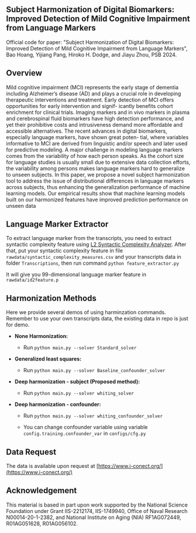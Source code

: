 ## Subject Harmonization of Digital Biomarkers: Improved Detection of Mild Cognitive Impairment from Language Markers
Official code for paper: "Subject Harmonization of Digital Biomarkers: Improved Detection of Mild Cognitive Impairment from Language Markers", Bao Hoang, Yijiang Pang, Hiroko H. Dodge, and Jiayu Zhou, PSB 2024.

## Overview 
Mild cognitive impairment (MCI) represents the early stage of dementia including
Alzheimer’s disease (AD) and plays a crucial role in developing therapeutic interventions
and treatment. Early detection of MCI offers opportunities for early intervention and signif-
icantly benefits cohort enrichment for clinical trials. Imaging markers and in vivo markers
in plasma and cerebrospinal fluid biomarkers have high detection performance, and yet their
prohibitive costs and intrusiveness demand more affordable and accessible alternatives. The
recent advances in digital biomarkers, especially language markers, have shown great poten-
tial, where variables informative to MCI are derived from linguistic and/or speech and later
used for predictive modeling. A major challenge in modeling language markers comes from
the variability of how each person speaks. As the cohort size for language studies is usually
small due to extensive data collection efforts, the variability among persons makes language
markers hard to generalize to unseen subjects. In this paper, we propose a novel subject
harmonization tool to address the issue of distributional differences in language markers
across subjects, thus enhancing the generalization performance of machine learning models.
Our empirical results show that machine learning models built on our harmonized features
have improved prediction performance on unseen data

## Language Marker Extractor
To extract language marker from the transcripts, you need to extract syntactic complexity feature using [L2 Syntactic Complexity Analyzer](https://sites.psu.edu/xxl13/l2sca/). After that, put your syntactic complexity feature in file `rawdata/syntactic_complexity_measures.csv` and your transcripts data in folder `Transcriptions`, then run command ```python feature_extractor.py```

It will give you 99-dimensional language marker feature in `rawdata/id2feature.p`

## Harmonization Methods
Here we provide several demos of using harminzation commands. Remember to use your own transcripts data, the existing data in repo is just for demo.

- **None Harmonization:**

    - Run ```python main.py --solver Standard_solver```

- **Generalized least squares:**
  
    - Run ```python main.py --solver Baseline_confounder_solver```
 
- **Deep harmonization - subject (Proposed method):**
  
    - Run ```python main.py --solver whiting_solver```

- **Deep harmonization - confounder:**
  
    - Run ```python main.py --solver whiting_confounder_solver```

    - You can change confounder variable using variable ``config.training.confounder_var`` in ``configs/cfg.py``

## Data Request
The data is available upon request at [https://www.i-conect.org/](https://www.i-conect.org/)

## Acknowledgement
This material is based in part upon work supported by the National Science Foundation under
Grant IIS-2212174, IIS-1749940, Office of Naval Research N00014-20-1-2382, and National
Institute on Aging (NIA) RF1AG072449, R01AG051628, R01AG056102.

      



